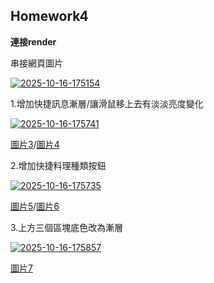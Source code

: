 <h2><strong>Homework4</strong></h2>

<strong>連接render</strong>

串接網頁圖片

<a href='https://postimg.cc/N9fyf2v8' target='_blank'><img src='https://i.postimg.cc/N9fyf2v8/2025-10-16-175154.png' border='0' alt='2025-10-16-175154'/></a>

1.增加快捷訊息漸層/讓滑鼠移上去有淡淡亮度變化

<a href='https://postimg.cc/HcZtpCRX' target='_blank'><img src='https://i.postimg.cc/HcZtpCRX/2025-10-16-175741.png' border='0' alt='2025-10-16-175741'/></a>

[圖片3](https://i.postimg.cc/ZnkVKTQH/2025-10-16-174840.png)/[圖片4](https://i.postimg.cc/C1ncgZc6/2025-10-16-174900.png)

2.增加快捷料理種類按鈕

<a href="https://postimg.cc/LYCVHMwX" target="_blank"><img src="https://i.postimg.cc/LYCVHMwX/2025-10-16-175735.png" alt="2025-10-16-175735"></a>

[圖片5](https://i.postimg.cc/05mVXw6H/2025-10-16-174917.png)/[圖片6](https://i.postimg.cc/PJmKCgsx/2025-10-16-174935.png)

3.上方三個區塊底色改為漸層

<a href='https://postimg.cc/3ktNfJvr' target='_blank'><img src='https://i.postimg.cc/3ktNfJvr/2025-10-16-175857.png' border='0' alt='2025-10-16-175857'/></a>

[圖片7](https://i.postimg.cc/BQ0MrnHJ/2025-10-16-175007.png)
